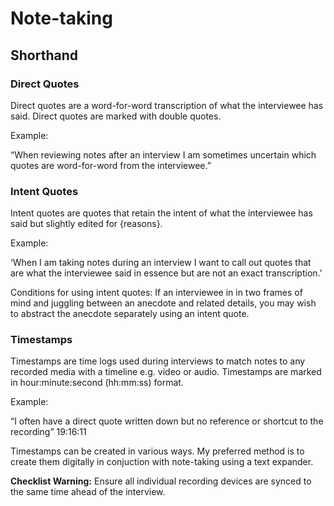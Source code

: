 # Note-taking

## Shorthand

### Direct Quotes

Direct quotes are a word-for-word transcription of what the interviewee has said. Direct quotes are marked with double quotes.

Example:

“When reviewing notes after an interview I am sometimes uncertain which quotes are word-for-word from the interviewee.”

### Intent Quotes

Intent quotes are quotes that retain the intent of what the interviewee has said but slightly edited for {reasons}.

Example:

‘When I am taking notes during an interview I want to call out quotes that are what the interviewee said in essence but are not an exact transcription.’

Conditions for using intent quotes: If an interviewee in in two frames of mind and juggling between an anecdote and related details, you may wish to abstract the anecdote separately using an intent quote.

### Timestamps

Timestamps are time logs used during interviews to match notes to any recorded media with a timeline e.g. video or audio. Timestamps are marked in hour:minute:second (hh:mm:ss) format.

Example:

“I often have a direct quote written down but no reference or shortcut to the recording” 19:16:11

Timestamps can be created in various ways. My preferred method is to create them digitally in conjuction with note-taking using a text expander.

**Checklist Warning:** Ensure all individual recording devices are synced to the same time ahead of the interview.
